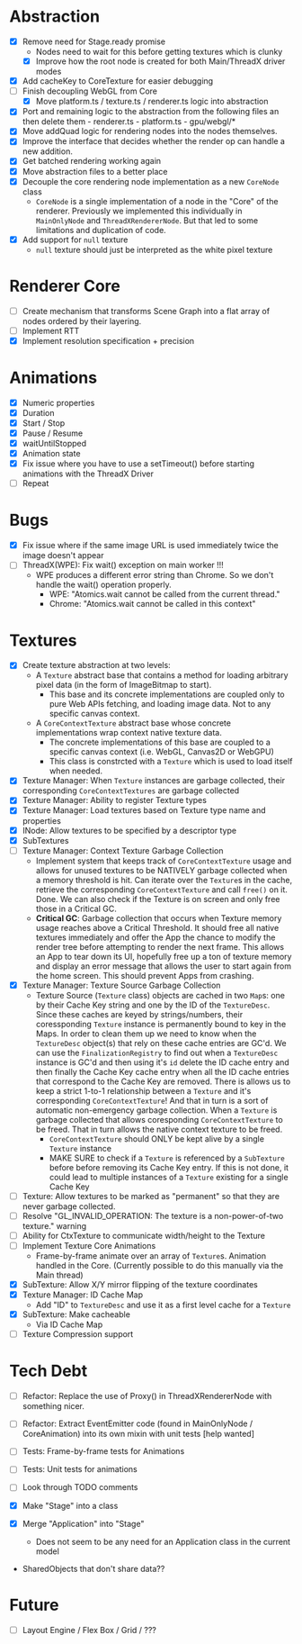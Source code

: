 # Abstraction

- [x] Remove need for Stage.ready promise
  - Nodes need to wait for this before getting textures which is clunky
  - [x] Improve how the root node is created for both Main/ThreadX driver modes
- [x] Add cacheKey to CoreTexture for easier debugging
- [ ] Finish decoupling WebGL from Core
  - [x] Move platform.ts / texture.ts / renderer.ts logic into abstraction
- [x] Port and remaining logic to the abstraction from the following files an
      then delete them - renderer.ts - platform.ts - gpu/webgl/\*
- [x] Move addQuad logic for rendering nodes into the nodes themselves.
- [x] Improve the interface that decides whether the render op can handle a new
      addition.
- [x] Get batched rendering working again
- [x] Move abstraction files to a better place
- [x] Decouple the core rendering node implementation as a new `CoreNode` class
  - `CoreNode` is a single implementation of a node in the "Core" of the
    renderer. Previously we implemented this individually in `MainOnlyNode` and
    `ThreadXRendererNode`. But that led to some limitations and duplication of
    code.
- [x] Add support for `null` texture
  - `null` texture should just be interpreted as the white pixel texture

# Renderer Core

- [ ] Create mechanism that transforms Scene Graph into a flat array of nodes
      ordered by their layering.
- [ ] Implement RTT
- [x] Implement resolution specification + precision

# Animations

- [x] Numeric properties
- [x] Duration
- [x] Start / Stop
- [x] Pause / Resume
- [x] waitUntilStopped
- [x] Animation state
- [x] Fix issue where you have to use a setTimeout() before starting animations with the ThreadX Driver
- [ ] Repeat

# Bugs

- [x] Fix issue where if the same image URL is used immediately twice the image doesn't appear
- [ ] ThreadX(WPE): Fix wait() exception on main worker !!!
  - WPE produces a different error string than Chrome. So we don't handle the wait() operation properly.
    - WPE: "Atomics.wait cannot be called from the current thread."
    - Chrome: "Atomics.wait cannot be called in this context"

# Textures

- [x] Create texture abstraction at two levels:
  - A `Texture` abstract base that contains a method for loading arbitrary pixel
    data (in the form of ImageBitmap to start).
    - This base and its concrete implementations are coupled only to pure Web
      APIs fetching, and loading image data. Not to any specific canvas context.
  - A `CoreContextTexture` abstract base whose concrete implementations wrap
    context native texture data.
    - The concrete implementations of this base are coupled to a specific
      canvas context (i.e. WebGL, Canvas2D or WebGPU)
    - This class is constrcted with a `Texture` which is used to load itself
      when needed.
- [x] Texture Manager: When `Texture` instances are garbage collected, their
      corresponding `CoreContextTextures` are garbage collected
- [x] Texture Manager: Ability to register Texture types
- [x] Texture Manager: Load textures based on Texture type name and properties
- [x] INode: Allow textures to be specified by a descriptor type
- [x] SubTextures
- [ ] Texture Manager: Context Texture Garbage Collection
  - Implement system that keeps track of `CoreContextTexture` usage and allows
    for unused textures to be NATIVELY garbage collected when a memory threshold is hit.
    Can iterate over the `Texture`s in the cache, retrieve the corresponding
    `CoreContextTexture` and call `free()` on it. Done. We can also check if
    the Texture is on screen and only free those in a Critical GC.
  - **Critical GC**: Garbage collection that occurs when Texture memory usage
    reaches above a Critical Threshold. It should free all native textures
    immediately and offer the App the chance to modify the render tree before
    attempting to render the next frame. This allows an App to tear down its
    UI, hopefully free up a ton of texture memory and display an error message
    that allows the user to start again from the home screen. This should
    prevent Apps from crashing.
- [x] Texture Manager: Texture Source Garbage Collection
  - Texture Source (`Texture` class) objects are cached in two `Map`s:
    one by their Cache Key string and one by the ID of the `TextureDesc`. Since
    these caches are keyed by strings/numbers, their coressponding `Texture`
    instance is permanently bound to key in the Maps. In order to clean them up
    we need to know when the `TextureDesc` object(s) that rely on these cache
    entries are GC'd. We can use the `FinalizationRegistry` to find out when a
    `TextureDesc` instance is GC'd and then using it's `id` delete the ID cache
    entry and then finally the Cache Key cache entry when all the ID cache entries
    that correspond to the Cache Key are removed.
    There is allows us to keep a strict 1-to-1 relationship between a
    `Texture` and it's corresponding `CoreContextTexture`! And that in turn is
    a sort of automatic non-emergency garbage collection. When a `Texture` is
    garbage collected that allows coresponding `CoreContextTexture` to be freed.
    That in turn allows the native context texture to be freed.
    - `CoreContextTexture` should ONLY be kept alive by a single `Texture` instance
    - MAKE SURE to check if a `Texture` is referenced by a `SubTexture` before
      before removing its Cache Key entry. If this is not done, it could lead
      to multiple instances of a `Texture` existing for a single Cache Key
- [ ] Texture: Allow textures to be marked as "permanent" so that they are never
      garbage collected.
- [ ] Resolve "GL_INVALID_OPERATION: The texture is a non-power-of-two texture." warning
- [ ] Ability for CtxTexture to communicate width/height to the Texture
- [ ] Implement Texture Core Animations
  - Frame-by-frame animate over an array of `Texture`s. Animation handled in
    the Core. (Currently possible to do this manually via the Main thread)
- [x] SubTexture: Allow X/Y mirror flipping of the texture coordinates
- [x] Texture Manager: ID Cache Map
  - Add "ID" to `TextureDesc` and use it as a first level cache for a `Texture`
- [x] SubTexture: Make cacheable
  - Via ID Cache Map
- [ ] Texture Compression support

# Tech Debt

- [ ] Refactor: Replace the use of Proxy() in ThreadXRendererNode with something nicer.
- [ ] Refactor: Extract EventEmitter code (found in MainOnlyNode / CoreAnimation) into its own mixin
      with unit tests [help wanted]
- [ ] Tests: Frame-by-frame tests for Animations
- [ ] Tests: Unit tests for animations
- [ ] Look through TODO comments
- [x] Make "Stage" into a class
- [x] Merge "Application" into "Stage"

  - Does not seem to be any need for an Application class in the current model

- SharedObjects that don't share data??

# Future

- [ ] Layout Engine / Flex Box / Grid / ???
